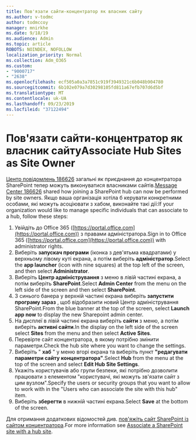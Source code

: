 ```yaml
---
title: Пов'язати сайти-концентратор як власник сайту
ms.author: v-todmc
author: todmccoy
manager: mnirkhe
ms.date: 9/18/19
ms.audience: Admin
ms.topic: article
ROBOTS: NOINDEX, NOFOLLOW
localization_priority: Normal
ms.collection: Adm_O365
ms.custom:
- "9000717"
- "2638"
ms.openlocfilehash: ecf505a0a3a7851c919f3949321c6b048b904780
ms.sourcegitcommit: 6b102e079a7d30298105fd811a67efb707d6d5bf
ms.translationtype: MT
ms.contentlocale: uk-UA
ms.lasthandoff: 09/23/2019
ms.locfileid: "37122494"
---
```

# <a name="associate-hub-sites-as-site-owner"></a><span data-ttu-id="14a60-102">Пов'язати сайти-концентратор як власник сайту</span><span class="sxs-lookup"><span data-stu-id="14a60-102">Associate Hub Sites as Site Owner</span></span>

<span data-ttu-id="14a60-103">[Центр повідомлень 186626](https://admin.microsoft.com/Adminportal/Home?source=applauncher#/MessageCenter?id=MC186626) загальні як приєднання до концентратора SharePoint тепер можуть виконуватися власниками сайтів.</span><span class="sxs-lookup"><span data-stu-id="14a60-103">[Message Center 186626](https://admin.microsoft.com/Adminportal/Home?source=applauncher#/MessageCenter?id=MC186626) shared how joining a SharePoint hub can now be performed by site owners.</span></span> <span data-ttu-id="14a60-104">Якщо ваша організація хотіла б керувати конкретними особами, які можуть асоціювати з хабом, виконайте такі дії:</span><span class="sxs-lookup"><span data-stu-id="14a60-104">If your organization would like to manage specific individuals that can associate to a hub, follow these steps:</span></span> 

1. <span data-ttu-id="14a60-105">Увійдіть до Office 365 ([https://portal.office.com](https://portal.office.com)) з правами адміністратора.</span><span class="sxs-lookup"><span data-stu-id="14a60-105">Sign in to Office 365 ([https://portal.office.com](https://portal.office.com)) with administrator rights.</span></span>
2. <span data-ttu-id="14a60-106">Виберіть **запускач програми** (іконка з дев'ятьма квадратами) у верхньому лівому куті екрана, а потім виберіть **адміністратор**.</span><span class="sxs-lookup"><span data-stu-id="14a60-106">Select the **app launcher** (icon with nine squares) at the top left of the screen, and then select **Administrator**.</span></span>
3. <span data-ttu-id="14a60-107">Виберіть **Центр адміністрування** з меню в лівій частині екрана, а потім виберіть **SharePoint**.</span><span class="sxs-lookup"><span data-stu-id="14a60-107">Select **Admin Center** from the menu on the left side of the screen and then select **SharePoint**.</span></span>
4. <span data-ttu-id="14a60-108">З синього банера у верхній частині екрана виберіть **запустити програму зараз** , щоб відобразити новий Центр адміністрування SharePoint.</span><span class="sxs-lookup"><span data-stu-id="14a60-108">From the blue banner at the top of the screen, select **Launch app now** to display the new Sharepoint admin center.</span></span>
5. <span data-ttu-id="14a60-109">На дисплеї в лівій частині екрана виберіть **сайти** з меню, а потім виберіть **активні сайти**.</span><span class="sxs-lookup"><span data-stu-id="14a60-109">In the display on the left side of the screen select **Sites** from the menu and then select **Active Sites**.</span></span>
6. <span data-ttu-id="14a60-110">Перевірте сайт концентратора, в якому потрібно змінити параметри.</span><span class="sxs-lookup"><span data-stu-id="14a60-110">Check the hub site where you want to change the settings.</span></span>
7. <span data-ttu-id="14a60-111">Виберіть " **хаб** " у меню вгорі екрана та виберіть пункт **"редагувати параметри сайту концентратора"**.</span><span class="sxs-lookup"><span data-stu-id="14a60-111">Select **Hub** from the menu at the top of the screen and select **Edit Hub Site Settings**.</span></span>
8. <span data-ttu-id="14a60-112">Укажіть користувачів або групи безпеки, які потрібно дозволити працювати з елементом "користувачі, які можуть зв'язати сайт з цим вузлом".</span><span class="sxs-lookup"><span data-stu-id="14a60-112">Specify the users or security groups that you want to allow to work with in the "Users who can associate the site with this hub" item.</span></span>
9. <span data-ttu-id="14a60-113">Виберіть **зберегти** в нижній частині екрана.</span><span class="sxs-lookup"><span data-stu-id="14a60-113">Select **Save** at the bottom of the screen.</span></span>

<span data-ttu-id="14a60-114">Для отримання додаткових відомостей див. [пов'яжіть сайт SharePoint із сайтом концентратора](https://support.office.com/article/associate-a-sharepoint-site-with-a-hub-site-ae0009fd-af04-4d3d-917d-88edb43efc05).</span><span class="sxs-lookup"><span data-stu-id="14a60-114">For more information see [Associate a SharePoint site with a hub site](https://support.office.com/article/associate-a-sharepoint-site-with-a-hub-site-ae0009fd-af04-4d3d-917d-88edb43efc05).</span></span> 